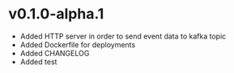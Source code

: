# v0.1.0-alpha.1
- Added HTTP server in order to send event data to kafka topic
- Added Dockerfile for deployments
- Added CHANGELOG
- Added test

